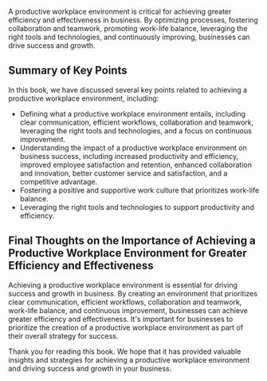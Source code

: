 
A productive workplace environment is critical for achieving greater efficiency and effectiveness in business. By optimizing processes, fostering collaboration and teamwork, promoting work-life balance, leveraging the right tools and technologies, and continuously improving, businesses can drive success and growth.

Summary of Key Points
---------------------

In this book, we have discussed several key points related to achieving a productive workplace environment, including:

* Defining what a productive workplace environment entails, including clear communication, efficient workflows, collaboration and teamwork, leveraging the right tools and technologies, and a focus on continuous improvement.
* Understanding the impact of a productive workplace environment on business success, including increased productivity and efficiency, improved employee satisfaction and retention, enhanced collaboration and innovation, better customer service and satisfaction, and a competitive advantage.
* Fostering a positive and supportive work culture that prioritizes work-life balance.
* Leveraging the right tools and technologies to support productivity and efficiency.

Final Thoughts on the Importance of Achieving a Productive Workplace Environment for Greater Efficiency and Effectiveness
-------------------------------------------------------------------------------------------------------------------------

Achieving a productive workplace environment is essential for driving success and growth in business. By creating an environment that prioritizes clear communication, efficient workflows, collaboration and teamwork, work-life balance, and continuous improvement, businesses can achieve greater efficiency and effectiveness. It's important for businesses to prioritize the creation of a productive workplace environment as part of their overall strategy for success.

Thank you for reading this book. We hope that it has provided valuable insights and strategies for achieving a productive workplace environment and driving success and growth in your business.